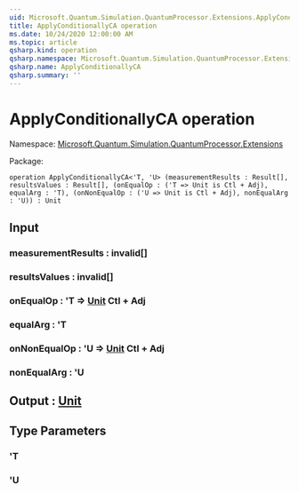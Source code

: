 ```yaml
---
uid: Microsoft.Quantum.Simulation.QuantumProcessor.Extensions.ApplyConditionallyCA
title: ApplyConditionallyCA operation
ms.date: 10/24/2020 12:00:00 AM
ms.topic: article
qsharp.kind: operation
qsharp.namespace: Microsoft.Quantum.Simulation.QuantumProcessor.Extensions
qsharp.name: ApplyConditionallyCA
qsharp.summary: ''
---
```


# ApplyConditionallyCA operation

Namespace: [Microsoft.Quantum.Simulation.QuantumProcessor.Extensions](xref:Microsoft.Quantum.Simulation.QuantumProcessor.Extensions)

Package: [](https://nuget.org/packages/)




```qsharp
operation ApplyConditionallyCA<'T, 'U> (measurementResults : Result[], resultsValues : Result[], (onEqualOp : ('T => Unit is Ctl + Adj), equalArg : 'T), (onNonEqualOp : ('U => Unit is Ctl + Adj), nonEqualArg : 'U)) : Unit
```


## Input

### measurementResults : __invalid<Result>__[]




### resultsValues : __invalid<Result>__[]




### onEqualOp : 'T => [Unit](xref:microsoft.quantum.lang-ref.unit) Ctl + Adj




### equalArg : 'T




### onNonEqualOp : 'U => [Unit](xref:microsoft.quantum.lang-ref.unit) Ctl + Adj




### nonEqualArg : 'U





## Output : [Unit](xref:microsoft.quantum.lang-ref.unit)



## Type Parameters

### 'T


### 'U

